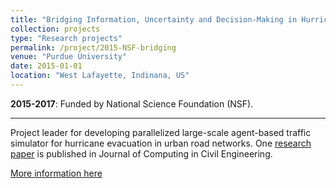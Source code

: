 ```yaml
---
title: "Bridging Information, Uncertainty and Decision-Making in Hurricanes Using an Interdisciplinary Perspective"
collection: projects
type: "Research projects"
permalink: /project/2015-NSF-bridging
venue: "Purdue University"
date: 2015-01-01
location: "West Lafayette, Indinana, US"
---
```

<b>2015-2017</b>: Funded by National Science Foundation (NSF). 

---
Project leader for developing parallelized large-scale agent-based traffic simulator for hurricane evacuation in urban road networks. One [research paper](http://zhanxianyuan.xyz//publication/2018-A-Rescue_2) is published in Journal of Computing in Civil Engineering.


[More information here](https://www.nsf.gov/awardsearch/showAward?AWD_ID=1520338)
